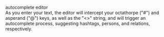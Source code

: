 autocomplete editor
<br>
As you enter your text, the editor will intercept your octathorpe ("#") and asperand ("@") keys, as well as the "<>" string, and will trigger an autocomplete process, suggesting hashtags, persons, and relations, respectively.

